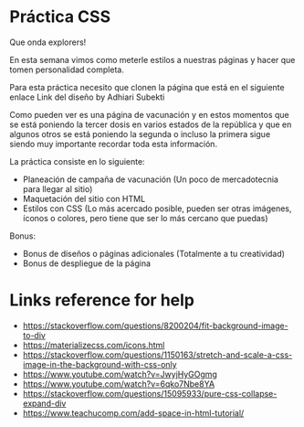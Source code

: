# Práctica CSS
Que onda explorers!

En esta semana vimos como meterle estilos a nuestras páginas y hacer que tomen personalidad completa.

Para esta práctica necesito que clonen la página que está en el siguiente enlace Link del diseño by Adhiari Subekti

Como pueden ver es una página de vacunación y en estos momentos que se está poniendo la tercer dosis en varios estados de la república y que en algunos otros se está poniendo la segunda o incluso la primera sigue siendo muy importante recordar toda esta información.

La práctica consiste en lo siguiente:

* Planeación de campaña de vacunación (Un poco de mercadotecnia para llegar al sitio)
* Maquetación del sitio con HTML
* Estilos con CSS (Lo más acercado posible, pueden ser otras imágenes, íconos o colores, pero tiene que ser lo más cercano que puedas)

Bonus:

* Bonus de diseños o páginas adicionales (Totalmente a tu creatividad)
* Bonus de despliegue de la página


# Links reference for help
- https://stackoverflow.com/questions/8200204/fit-background-image-to-div
- https://materializecss.com/icons.html
- https://stackoverflow.com/questions/1150163/stretch-and-scale-a-css-image-in-the-background-with-css-only
- https://www.youtube.com/watch?v=JwyjHyGOgmg
- https://www.youtube.com/watch?v=6qko7Nbe8YA
- https://stackoverflow.com/questions/15095933/pure-css-collapse-expand-div
- https://www.teachucomp.com/add-space-in-html-tutorial/
